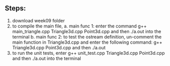 ## Steps:
1. download week09 folder
2. to compile the main file, 
    a. main func 1: enter the command g++ main_triangle.cpp Triangle3d.cpp Point3d.cpp and then ./a.out into the terminal
    b. main func 2: to test the ostream definition, un-comment the main function in Triangle3d.cpp and enter the following command: g++ Triangle3d.cpp Point3d.cpp and then ./a.out
3. to run the unit tests, enter g++ unit_test.cpp Triangle3d.cpp Point3d.cpp and then ./a.out into the terminal